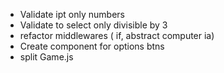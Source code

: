 - Validate ipt only numbers
- Validate to select only divisible by 3
- refactor middlewares ( if, abstract computer ia)
- Create component for options btns
- split Game.js